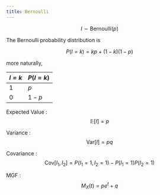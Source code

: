 ```yaml
---
title: Bernoulli
---
```

$$
I \sim \text{Bernoulli}(p)
$$

The Bernoulli probability distribution is

$$
P(I=k) = kp + (1-k)(1-p)
$$

more naturally,

| $I=k$ | $P(I=k)$ |
|---|---|
|  $1$ | $p$ |
|  $0$ | $1-p$  |

Expected Value
:	$$
	\mathbb E[I] = p
	$$

Variance
: $$ \text{Var}[I] = pq $$

Covariance
: $$ \text{Cov}[I_1,I_2] = P(I_1=1, I_2=1) -P(I_1=1)P(I_2=1) $$

MGF
: 	$$
	M_X(t) = pe^t + q
	$$